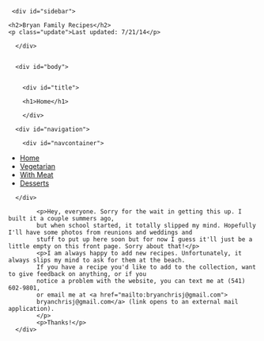 

<head>
   <link rel="stylesheet" type="text/css" href="index.css">
	<link rel="stylesheet" type="text/css" href="nav.css">
   
   <title>Family Cookbook</title>
   
</head>

<body>
   
   <div id="content">

     <div id="sidebar">
	
	<h2>Bryan Family Recipes</h2>
	<p class="update">Last updated: 7/21/14</p>
          
      </div>
   

      <div id="body">
		

		<div id="title">

		<h1>Home</h1>

		</div>   
     
      <div id="navigation">

		<div id="navcontainer">
<ul id="navlist">
<li id="active"><a href="index.html" id="current">Home</a></li>
<li><a href="vegetarian/vegetarian.html">Vegetarian</a></li>
<li><a href="withmeat/withmeat.html">With Meat</a></li>
<li><a href="desserts/desserts.html">Desserts</a></li>
</ul>
</div>
          
      </div>
			
			<p>Hey, everyone. Sorry for the wait in getting this up. I built it a couple summers ago, 
			but when school started, it totally slipped my mind. Hopefully I'll have some photos from reunions and weddings and 
			stuff to put up here soon but for now I guess it'll just be a little empty on this front page. Sorry about that!</p>
			<p>I am always happy to add new recipes. Unfortunately, it always slips my mind to ask for them at the beach.
			If you have a recipe you'd like to add to the collection, want to give feedback on anything, or if you 
			notice a problem with the website, you can text me at (541) 602-9801, 
			or email me at <a href="mailto:bryanchrisj@gmail.com">
			bryanchrisj@gmail.com</a> (link opens to an external mail application).
			</p>
			<p>Thanks!</p>
  	  </div>
      
   </div>
   
   
</body>
